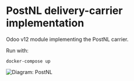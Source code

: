 # PostNL delivery-carrier implementation

Odoo v12 module implementing the PostNL carrier.

Run with: 
```
docker-compose up
```

![Diagram: PostNL](./postnl.png)
